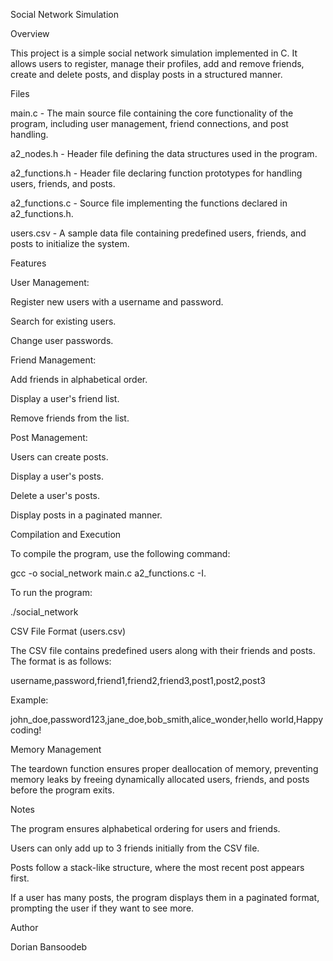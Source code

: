 Social Network Simulation

Overview

This project is a simple social network simulation implemented in C. It allows users to register, manage their profiles, add and remove friends, create and delete posts, and display posts in a structured manner.

Files

main.c - The main source file containing the core functionality of the program, including user management, friend connections, and post handling.

a2_nodes.h - Header file defining the data structures used in the program.

a2_functions.h - Header file declaring function prototypes for handling users, friends, and posts.

a2_functions.c - Source file implementing the functions declared in a2_functions.h.

users.csv - A sample data file containing predefined users, friends, and posts to initialize the system.

Features

User Management:

Register new users with a username and password.

Search for existing users.

Change user passwords.

Friend Management:

Add friends in alphabetical order.

Display a user's friend list.

Remove friends from the list.

Post Management:

Users can create posts.

Display a user's posts.

Delete a user's posts.

Display posts in a paginated manner.

Compilation and Execution

To compile the program, use the following command:

gcc -o social_network main.c a2_functions.c -I.

To run the program:

./social_network

CSV File Format (users.csv)

The CSV file contains predefined users along with their friends and posts. The format is as follows:

username,password,friend1,friend2,friend3,post1,post2,post3

Example:

john_doe,password123,jane_doe,bob_smith,alice_wonder,hello world,Happy coding!

Memory Management

The teardown function ensures proper deallocation of memory, preventing memory leaks by freeing dynamically allocated users, friends, and posts before the program exits.

Notes

The program ensures alphabetical ordering for users and friends.

Users can only add up to 3 friends initially from the CSV file.

Posts follow a stack-like structure, where the most recent post appears first.

If a user has many posts, the program displays them in a paginated format, prompting the user if they want to see more.

Author

Dorian Bansoodeb
